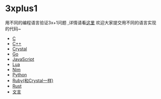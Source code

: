 # 3xplus1
用不同的编程语言验证3x+1问题 ,详情请看[这里](/intro.ipynb)
欢迎大家提交用不同的语言实现的代码~

* [C](/threexp1.c)
* [C++](/threexp1.cpp)
* [Crystal](/3xp1.cr)
* [Go](/3xp1.go)
* [JavaScript](/threexp1.js)
* [Lua](/threexp1.lua)
* [Nim](/threexp1.nim)
* [Python](/threexp1.py)
* [Ruby(和Crystal一样)](/3xp1.rb)
* [Rust](/threexp1.rs)
* [文言](/%E4%B8%89%E5%80%8D%E5%85%83%E5%8A%A0%E4%B8%80.wy)